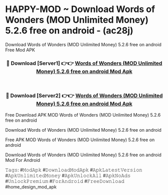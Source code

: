 # HAPPY-MOD ~ Download Words of Wonders (MOD Unlimited Money) 5.2.6 free on android - (ac28j)
Download Words of Wonders (MOD Unlimited Money) 5.2.6 free on android Free Mod APK

<div align="center">
<h3>🔴 Download [Server1] 👉👉 <a href="https://apk-comot.site?title=Words_of_Wonders_(MOD_Unlimited_Money)_5.2.6_free_on_android">Words of Wonders (MOD Unlimited Money) 5.2.6 free on android Mod Apk</a></h3><br>

<h3>🔴 Download [Server2] 👉👉 <a href="https://apk-comot.site?title=Words_of_Wonders_(MOD_Unlimited_Money)_5.2.6_free_on_android">Words of Wonders (MOD Unlimited Money) 5.2.6 free on android Mod Apk</a></h3>
</div>


Free Download APK MOD Words of Wonders (MOD Unlimited Money) 5.2.6 free on android

Download Words of Wonders (MOD Unlimited Money) 5.2.6 free on android 

Free APK MOD Words of Wonders (MOD Unlimited Money) 5.2.6 free on android 

Download Words of Wonders (MOD Unlimited Money) 5.2.6 free on android Mod For Android

𝚃𝚊𝚐𝚜: #𝙼𝚘𝚍𝙰𝚙𝚔 #𝙳𝚘𝚠𝚗𝚕𝚘𝚊𝚍𝙼𝚘𝚍𝙰𝚙𝚔 #𝙰𝚙𝚔𝙻𝚊𝚝𝚎𝚜𝚝𝚅𝚎𝚛𝚜𝚒𝚘𝚗 #𝙰𝚙𝚔𝚄𝚗𝚕𝚒𝚖𝚒𝚝𝚎𝚍𝙼𝚘𝚗𝚎𝚢 #𝙰𝚙𝚔𝚄𝚗𝚕𝚘𝚌𝚔𝙰𝚕𝚕 #𝙰𝚙𝚔𝙽𝚘𝙰𝚍𝚜 #𝚄𝚗𝚕𝚘𝚌𝚔𝙿𝚛𝚎𝚖𝚒𝚞𝚖 #𝙵𝚘𝚛𝙰𝚗𝚍𝚛𝚘𝚒𝚍 #𝙵𝚛𝚎𝚎𝙳𝚘𝚠𝚗𝚕𝚘𝚊𝚍 #home_design_mod_apk